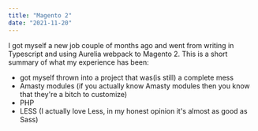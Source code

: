 ```yaml
---
title: "Magento 2"
date: "2021-11-20"
---
```


I got myself a new job couple of months ago and went from writing in Typescript and using Aurelia webpack to Magento 2.
This is a short summary of what my experience has been:
* got myself thrown into a project that was(is still) a complete mess
* Amasty modules (if you actually know Amasty modules then you know that they're a bitch to customize)
* PHP
* LESS (I actually love Less, in my honest opinion it's almost as good as Sass)
